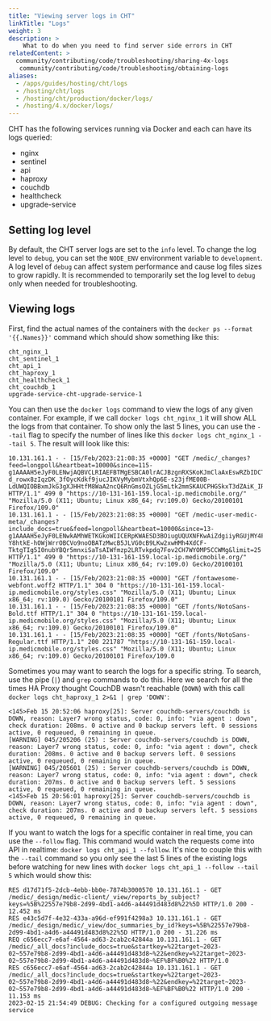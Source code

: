```yaml
---
title: "Viewing server logs in CHT"
linkTitle: "Logs"
weight: 3
description: >
    What to do when you need to find server side errors in CHT
relatedContent: >
  community/contributing/code/troubleshooting/sharing-4x-logs
   community/contributing/code/troubleshooting/obtaining-logs
aliases:
  - /apps/guides/hosting/cht/logs
  - /hosting/cht/logs
  - /hosting/cht/production/docker/logs/
  - /hosting/4.x/docker/logs/
---
```


CHT has the following services running via Docker and each can have its logs queried:

* nginx
* sentinel
* api
* haproxy
* couchdb
* healthcheck
* upgrade-service

## Setting log level

By default, the CHT server logs are set to the `info` level. To change the log level to `debug`, you can set the `NODE_ENV` environment variable to `development`.  A log level of `debug` can affect system performance and cause log files sizes to grow rapidly.  It is recommended to temporarily set the log level to `debug` only when needed for troubleshooting.

## Viewing logs

First, find the actual names of the containers with the  `docker ps --format '{{.Names}}'`  command which should show something like this:

```
cht_nginx_1
cht_sentinel_1
cht_api_1
cht_haproxy_1
cht_healthcheck_1
cht_couchdb_1
upgrade-service-cht-upgrade-service-1
```

You can then use the `docker logs` command to view the logs of any given container.  For example, if we call `docker logs cht_nginx_1` it will show ALL the logs from that container.  To show only the last 5 lines, you can use the `--tail` flag to specify the number of lines like this `docker logs cht_nginx_1 --tail 5`.  The result will look like this:

```
10.131.161.1 - - [15/Feb/2023:21:08:35 +0000] "GET /medic/_changes?feed=longpoll&heartbeat=10000&since=115-g1AAAAH5eJyF0LENwjAQBVCLRIAEFBTMgESBCA0lrACJBzgnRXSKoKJmClaAxEswRZbIDCTHZ4GzXPzCT-d_rowx8zIqzDK_3fOycKdkf9jucJIKVyMybmVtxhQp6E-s23jfME00B-LdUWQIOBBxmJkG3gXJHHtfM8WaA2ncQ6RnGmsOZLjG5mLtk2mmSKAUCPHGSkxT3dZAiK_IR28A1AMhzta2wbko2iJe3ndMC92iaIfAzwrTmn8as5aY&limit=25 HTTP/1.1" 499 0 "https://10-131-161-159.local-ip.medicmobile.org/" "Mozilla/5.0 (X11; Ubuntu; Linux x86_64; rv:109.0) Gecko/20100101 Firefox/109.0"
10.131.161.1 - - [15/Feb/2023:21:08:35 +0000] "GET /medic-user-medic-meta/_changes?include_docs=true&feed=longpoll&heartbeat=10000&since=13-g1AAAAH5eJyF0LENwkAMhWETKGkoWIICERpKWAESD3BOiugUQUXNFKwAiZdgiiyRGUjMY4FYV_zFfbJ8VxPRspqXtCpu96Iq5ZTuD9sdTlrjKgkka-Y8htkE-hOWjWrrOBCVo9noOBATzMwcB5JLVG0cB9LKw2xwHMh4XdCF-TktgTIg5I0nubYBQr5mnxiSaTsAIWfmzp2LRTvkpdq7Fov2CH7WYOMP5CCWMg&limit=25 HTTP/1.1" 499 0 "https://10-131-161-159.local-ip.medicmobile.org/" "Mozilla/5.0 (X11; Ubuntu; Linux x86_64; rv:109.0) Gecko/20100101 Firefox/109.0"
10.131.161.1 - - [15/Feb/2023:21:08:35 +0000] "GET /fontawesome-webfont.woff2 HTTP/1.1" 304 0 "https://10-131-161-159.local-ip.medicmobile.org/styles.css" "Mozilla/5.0 (X11; Ubuntu; Linux x86_64; rv:109.0) Gecko/20100101 Firefox/109.0"
10.131.161.1 - - [15/Feb/2023:21:08:35 +0000] "GET /fonts/NotoSans-Bold.ttf HTTP/1.1" 304 0 "https://10-131-161-159.local-ip.medicmobile.org/styles.css" "Mozilla/5.0 (X11; Ubuntu; Linux x86_64; rv:109.0) Gecko/20100101 Firefox/109.0"
10.131.161.1 - - [15/Feb/2023:21:08:35 +0000] "GET /fonts/NotoSans-Regular.ttf HTTP/1.1" 200 221787 "https://10-131-161-159.local-ip.medicmobile.org/styles.css" "Mozilla/5.0 (X11; Ubuntu; Linux x86_64; rv:109.0) Gecko/20100101 Firefox/109.0
```

Sometimes you may want to search the logs for a specific string. To search, use the pipe (`|`) and `grep` commands to do this.  Here we search for all the times HA Proxy thought CouchDB wasn't reachable (`DOWN`) with this call `docker logs cht_haproxy_1 2>&1 | grep 'DOWN'`:

```
<145>Feb 15 20:52:06 haproxy[25]: Server couchdb-servers/couchdb is DOWN, reason: Layer7 wrong status, code: 0, info: "via agent : down", check duration: 208ms. 0 active and 0 backup servers left. 0 sessions active, 0 requeued, 0 remaining in queue.
[WARNING] 045/205206 (25) : Server couchdb-servers/couchdb is DOWN, reason: Layer7 wrong status, code: 0, info: "via agent : down", check duration: 208ms. 0 active and 0 backup servers left. 0 sessions active, 0 requeued, 0 remaining in queue.
[WARNING] 045/205601 (25) : Server couchdb-servers/couchdb is DOWN, reason: Layer7 wrong status, code: 0, info: "via agent : down", check duration: 207ms. 0 active and 0 backup servers left. 5 sessions active, 0 requeued, 0 remaining in queue.
<145>Feb 15 20:56:01 haproxy[25]: Server couchdb-servers/couchdb is DOWN, reason: Layer7 wrong status, code: 0, info: "via agent : down", check duration: 207ms. 0 active and 0 backup servers left. 5 sessions active, 0 requeued, 0 remaining in queue.
```

If you want to watch the logs for a specific container in real time, you can use the `--follow` flag.  This command would watch the requests come into API in realtime: `docker logs cht_api_1 --follow`.  It's nice to couple this with the `--tail` command so you only see the last 5 lines of the existing logs before watching for new lines with `docker logs cht_api_1 --follow --tail 5` which would show this:

```
RES d17d71f5-2dcb-4ebb-bb0e-7874b3000570 10.131.161.1 - GET /medic/_design/medic-client/_view/reports_by_subject?keys=%5B%22557e79b8-2d99-4bd1-a4d6-a44491d483d8%22%5D HTTP/1.0 200 - 12.452 ms
RES e43c5d7f-4e32-433a-a96d-ef991f4298a3 10.131.161.1 - GET /medic/_design/medic/_view/doc_summaries_by_id?keys=%5B%22557e79b8-2d99-4bd1-a4d6-a44491d483d8%22%5D HTTP/1.0 200 - 31.226 ms
REQ c656ecc7-e6af-4564-ad63-2cab2c42844a 10.131.161.1 - GET /medic/_all_docs?include_docs=true&startkey=%22target~2023-02~557e79b8-2d99-4bd1-a4d6-a44491d483d8~%22&endkey=%22target~2023-02~557e79b8-2d99-4bd1-a4d6-a44491d483d8~%EF%BF%B0%22 HTTP/1.0
RES c656ecc7-e6af-4564-ad63-2cab2c42844a 10.131.161.1 - GET /medic/_all_docs?include_docs=true&startkey=%22target~2023-02~557e79b8-2d99-4bd1-a4d6-a44491d483d8~%22&endkey=%22target~2023-02~557e79b8-2d99-4bd1-a4d6-a44491d483d8~%EF%BF%B0%22 HTTP/1.0 200 - 11.153 ms
2023-02-15 21:54:49 DEBUG: Checking for a configured outgoing message service 
```
